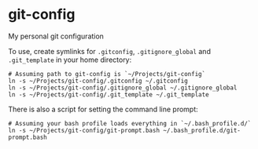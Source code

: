 # git-config
My personal git configuration

To use, create symlinks for `.gitconfig`, `.gitignore_global` and `.git_template` in your home directory:

    # Assuming path to git-config is `~/Projects/git-config`
    ln -s ~/Projects/git-config/.gitconfig ~/.gitconfig
    ln -s ~/Projects/git-config/.gitignore_global ~/.gitignore_global
    ln -s ~/Projects/git-config/.git_template ~/.git_template

There is also a script for setting the command line prompt:

    # Assuming your bash profile loads everything in `~/.bash_profile.d/`
    ln -s ~/Projects/git-config/git-prompt.bash ~/.bash_profile.d/git-prompt.bash
